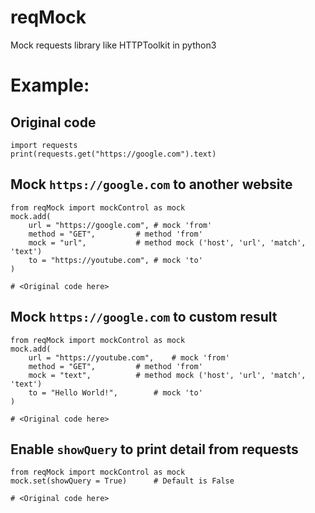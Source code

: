 # reqMock
Mock requests library like HTTPToolkit in python3

# Example:
## Original code
```python3
import requests
print(requests.get("https://google.com").text)
```

## Mock `https://google.com` to another website
```python3
from reqMock import mockControl as mock
mock.add(
	url = "https://google.com",	# mock 'from'
	method = "GET",			# method 'from'
	mock = "url",			# method mock ('host', 'url', 'match', 'text')
	to = "https://youtube.com",	# mock 'to'
)

# <Original code here>
```

## Mock `https://google.com` to custom result
```python3
from reqMock import mockControl as mock
mock.add(
	url = "https://youtube.com",	# mock 'from'
	method = "GET",			# method 'from'
	mock = "text",			# method mock ('host', 'url', 'match', 'text')
	to = "Hello World!",		# mock 'to'
)

# <Original code here>
```

## Enable `showQuery` to print detail from requests
```
from reqMock import mockControl as mock
mock.set(showQuery = True)		# Default is False

# <Original code here>
```
